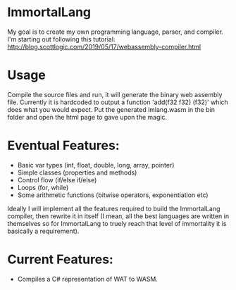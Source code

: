 # ImmortalLang
My goal is to create my own programming language, parser, and compiler. I'm starting out following this tutorial: http://blog.scottlogic.com/2019/05/17/webassembly-compiler.html

# Usage
Compile the source files and run, it will generate the binary web assembly file. Currently it is hardcoded to output a function 'add(f32 f32) (f32)' which does what you would expect. Put the generated imlang.wasm in the bin folder and open the html page to gave upon the magic.

# Eventual Features:
- Basic var types (int, float, double, long, array, pointer)
- Simple classes (properties and methods)
- Control flow (if/else if/else)
- Loops (for, while)
- Some arithmetic functions (bitwise operators, exponentiation etc)

Ideally I will implement all the features required to build the ImmortalLang compiler, then rewrite it in itself (I mean, all the best languages are written in themselves so for ImmortalLang to truely reach that level of immortality it is basically a requirement).

# Current Features:
- Compiles a C# representation of WAT to WASM.
